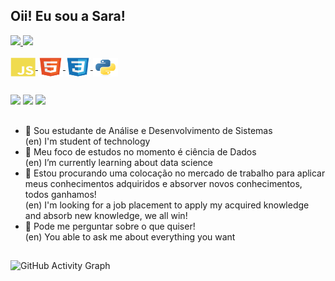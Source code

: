 ## Oii! Eu sou a Sara!

 <div>
  <a href="https://github.com/sara2708">
  <img height="180em" src="https://github-readme-stats.vercel.app/api?username=sara2708&show_icons=true&theme=dracula&include_all_commits=true&count_private=true"/>
  <img height="180em" src="https://github-readme-stats.vercel.app/api/top-langs/?username=sara2708&layout=compact&langs_count=16&theme=dracula"/>
<div>
<div style="display: inline_block"><br>
  <img align="center" alt="sara-Js" height="30" width="40" src="https://raw.githubusercontent.com/devicons/devicon/master/icons/javascript/javascript-plain.svg">
  <img align="center" alt="sara-HTML" height="30" width="40" src="https://raw.githubusercontent.com/devicons/devicon/master/icons/html5/html5-original.svg">
  <img align="center" alt="sara-CSS" height="30" width="40" src="https://raw.githubusercontent.com/devicons/devicon/master/icons/css3/css3-original.svg">
  <img align="center" alt="sara-Python" height="30" width="40" src="https://raw.githubusercontent.com/devicons/devicon/master/icons/python/python-original.svg">
</div>

 ##

<div> 
  <a href="https://instagram.com/sara.t.dev/" target="_blank"><img src="https://img.shields.io/badge/-Instagram-%23E4405F?style=for-the-badge&logo=instagram&logoColor=white" target="_blank"></a>
  <a href = "mailto: sara27082011@gmail.com"><img src="https://img.shields.io/badge/-Gmail-%23333?style=for-the-badge&logo=gmail&logoColor=white" target="_blank"></a>
  <a href="https://www.linkedin.com/in/saratavares2708" target="_blank"><img src="https://img.shields.io/badge/-LinkedIn-%230077B5?style=for-the-badge&logo=linkedin&logoColor=white" target="_blank"></a> 
 <br>
 
 ##
 
 - 🔭 Sou estudante de Análise e Desenvolvimento de Sistemas
     <br> (en) I'm student of technology
- 🌱 Meu foco de estudos no momento é ciência de Dados
      <br>(en) I’m currently learning about data science
- 🤔 Estou procurando uma colocação no mercado de trabalho para aplicar meus conhecimentos adquiridos e absorver novos conhecimentos, todos ganhamos!
      <br>(en) I'm looking for a job placement to apply my acquired knowledge and absorb new knowledge, we all win!
 - 💬 Pode me perguntar sobre o que quiser! 
      <br>(en) You able to ask me about everything you want
 
 ##

 ![GitHub Activity Graph](https://activity-graph.herokuapp.com/graph?username=sara2708&bg_color=000000&color=4fff67&line=4fff67&point=ffffff&area=true&hide_border=true)  

</div>

<!--
**sara2708/sara2708** is a ✨ _special_ ✨ repository because its `README.md` (this file) appears on your GitHub profile.

Here are some ideas to get you started:

- 🔭 I’m currently working on ...
- 🌱 I’m currently learning ...
- 👯 I’m looking to collaborate on ...
- 🤔 I’m looking for help with ...
- 💬 Ask me about ...
- 📫 How to reach me: ...
- 😄 Pronouns: ...
- ⚡ Fun fact: ...
-->
